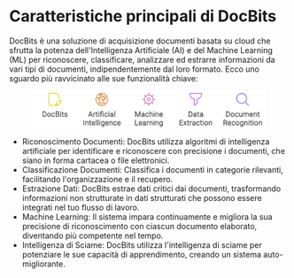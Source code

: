 # Caratteristiche principali di DocBits

DocBits è una soluzione di acquisizione documenti basata su cloud che sfrutta la potenza dell'Intelligenza Artificiale (AI) e del Machine Learning (ML) per riconoscere, classificare, analizzare ed estrarre informazioni da vari tipi di documenti, indipendentemente dal loro formato. Ecco uno sguardo più ravvicinato alle sue funzionalità chiave:

<figure><img src="../.gitbook/assets/napkin-selection.svg" alt=""><figcaption></figcaption></figure>

* Riconoscimento Documenti: DocBits utilizza algoritmi di intelligenza artificiale per identificare e riconoscere con precisione i documenti, che siano in forma cartacea o file elettronici.
* Classificazione Documenti: Classifica i documenti in categorie rilevanti, facilitando l'organizzazione e il recupero.
* Estrazione Dati: DocBits estrae dati critici dai documenti, trasformando informazioni non strutturate in dati strutturati che possono essere integrati nel tuo flusso di lavoro.
* Machine Learning: Il sistema impara continuamente e migliora la sua precisione di riconoscimento con ciascun documento elaborato, diventando più competente nel tempo.
* Intelligenza di Sciame: DocBits utilizza l'intelligenza di sciame per potenziare le sue capacità di apprendimento, creando un sistema auto-migliorante.
